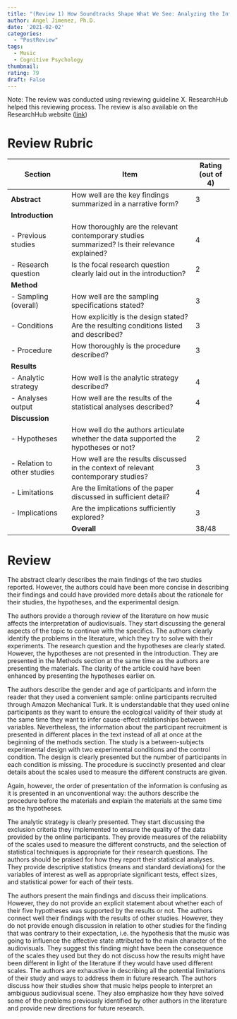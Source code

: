 ```yaml
---
title: "(Review 1) How Soundtracks Shape What We See: Analyzing the Influence of Music on Visual Scenes Through Self-Assessment, Eye Tracking, and Pupillometry"
author: Angel Jimenez, Ph.D.
date: '2021-02-02'
categories:
  - "PostReview"
tags:
  - Music
  - Cognitive Psychology
thumbnail:
rating: 79
draft: False
---
```


Note: The review was conducted using reviewing guideline X. ResearchHub helped this reviewing process. The review is also available on the ResearchHub website ([link](https://www.researchhub.com/paper/874558/how-soundtracks-shape-what-we-see-analyzing-the-influence-of-music-on-visual-scenes-through-self-assessment-eye-tracking-and-pupillometry))

# Review Rubric

| Section                              | Item                                  |  Rating (out of 4)|
|---------------------------------------|------------------------------------------------------------------------------------------------|---|
| **Abstract**                              | How well are the key findings summarized in a narrative form?                                  |   3|
| **Introduction** |
|  - Previous studies        | How thoroughly are the relevant contemporary studies summarized? Is their relevance explained? |   4|
| - Research question       | Is the focal research question clearly laid out in the introduction?                           |   2|
| **Method** |
| - Sampling (overall)            | How well are the sampling specifications stated?                                               |   3|
| - Conditions                    | How explicitly is the design stated? Are the resulting conditions listed and described?        |   3|
| - Procedure                     | How thoroughly is the procedure described?                                                     |   3|
| **Results** |
| - Analytic strategy            | How well is the analytic strategy described?                                                   |   4|
| - Analyses output              | How well are the results of the statistical analyses described?                                |   4|
| **Discussion** |
| - Hypotheses                | How well do the authors articulate whether the data supported the hypotheses or not?           |   2|
| - Relation to other studies | How well are the results discussed in the context of relevant contemporary studies?            |   3|
| - Limitations               | Are the limitations of the paper discussed in sufficient detail?                               |   4|
| - Implications              | Are the implications sufficiently explored?                                                    |   3|
|               |                                                   **Overall** |   38/48|


# Review


The abstract clearly describes the main findings of the two studies reported. However, the authors could have been more concise in describing their findings and could have provided more details about the rationale for their studies, the hypotheses, and the experimental design.

The authors provide a thorough review of the literature on how music affects the interpretation of audiovisuals. They start discussing the general aspects of the topic to continue with the specifics. The authors clearly identify the problems in the literature, which they try to solve with their experiments. The research question and the hypotheses are clearly stated. However, the hypotheses are not presented in the introduction. They are presented in the Methods section at the same time as the authors are presenting the materials. The clarity of the article could have been enhanced by presenting the hypotheses earlier on.

The authors describe the gender and age of participants and inform the reader that they used a convenient sample: online participants recruited through Amazon Mechanical Turk. It is understandable that they used online participants as they want to ensure the ecological validity of their study at the same time they want to infer cause-effect relationships between variables. Nevertheless, the information about the participant recruitment is presented in different places in the text instead of all at once at the beginning of the methods section. The study is a between-subjects experimental design with two experimental conditions and the control condition. The design is clearly presented but the number of participants in each condition is missing. The procedure is succinctly presented and clear details about the scales used to measure the different constructs are given.

Again, however, the order of presentation of the information is confusing as it is presented in an unconventional way: the authors describe the procedure before the materials and explain the materials at the same time as the hypotheses.

The analytic strategy is clearly presented. They start discussing the exclusion criteria they implemented to ensure the quality of the data provided by the online participants. They provide measures of the reliability of the scales used to measure the different constructs, and the selection of statistical techniques is appropriate for their research questions. The authors should be praised for how they report their statistical analyses. They provide descriptive statistics (means and standard deviations) for the variables of interest as well as appropriate significant tests, effect sizes, and statistical power for each of their tests.

The authors present the main findings and discuss their implications. However, they do not provide an explicit statement about whether each of their five hypotheses was supported by the results or not. The authors connect well their findings with the results of other studies. However, they do not provide enough discussion in relation to other studies for the finding that was contrary to their expectation, i.e. the hypothesis that the music was going to influence the affective state attributed to the main character of the audiovisuals. They suggest this finding might have been the consequence of the scales they used but they do not discuss how the results might have been different in light of the literature if they would have used different scales. The authors are exhaustive in describing all the potential limitations of their study and ways to address them in future research. The authors discuss how their studies show that music helps people to interpret an ambiguous audiovisual scene. They also emphasize how they have solved some of the problems previously identified by other authors in the literature and provide new directions for future research.

